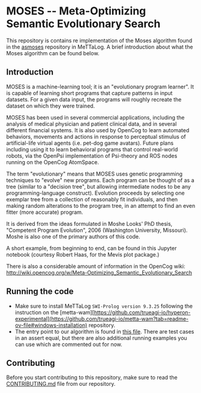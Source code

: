 # MOSES -- Meta-Optimizing Semantic Evolutionary Search

This repository is contains re implementation of the Moses algorithm found in the [asmoses](https://github.com/opencog/asmoses) repository in MeTTaLog. A brief introduction about what the Moses algorithm can be found below.
## Introduction
MOSES is a machine-learning tool; it is an "evolutionary program learner". It is capable of learning short programs that capture patterns in input datasets. For a given data input, the programs will roughly recreate the dataset on which they were trained.

MOSES has been used in several commercial applications, including the analysis of medical physician and patient clinical data, and in several different financial systems. It is also used by OpenCog to learn automated behaviors, movements and actions in response to perceptual stimulus of artificial-life virtual agents (i.e. pet-dog game avatars). Future plans including using it to learn behavioral programs that control real-world robots, via the OpenPsi implementation of Psi-theory and ROS nodes running on the OpenCog AtomSpace.

The term "evolutionary" means that MOSES uses genetic programming techniques to "evolve" new programs. Each program can be thought of as a tree (similar to a "decision tree", but allowing intermediate nodes to be any programming-language construct). Evolution proceeds by selecting one exemplar tree from a collection of reasonably fit individuals, and then making random alterations to the program tree, in an attempt to find an even fitter (more accurate) program.

It is derived from the ideas formulated in Moshe Looks' PhD thesis, "Competent Program Evolution", 2006 (Washington University, Missouri). Moshe is also one of the primary authors of this code.

A short example, from beginning to end, can be found in this Jupyter notebook (courtesy Robert Haas, for the Mevis plot package.)

There is also a considerable amount of information in the OpenCog wiki: http://wiki.opencog.org/w/Meta-Optimizing_Semantic_Evolutionary_Search

## Running the code
- Make sure to install MeTTaLog `SWI-Prolog version 9.3.25` following the instruction on the [metta-wam][https://github.com/trueagi-io/hyperon-experimental](https://github.com/trueagi-io/metta-wam?tab=readme-ov-file#windows-installation) repository.
- The entry point to our algorithm is found in [this file](https://github.com/iCog-Labs-Dev/metta-moses/blob/main/deme/tests/expand-demes-test.metta). There are test cases in an assert equal, but there are also additional running examples you can use which are commented out for now.
## Contributing
Before you start contributing to this repository, make sure to read the [CONTRIBUTING.md](https://github.com/iCog-Labs-Dev/metta-moses/tree/main/.github/CONTRIBUTING.md) file from our repository. 

